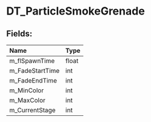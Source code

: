 # DT_ParticleSmokeGrenade

## Fields:

| Name | Type |
| :--- | :--- |
| m_flSpawnTime | float |
| m_FadeStartTime | int |
| m_FadeEndTime | int |
| m_MinColor | int |
| m_MaxColor | int |
| m_CurrentStage | int |
